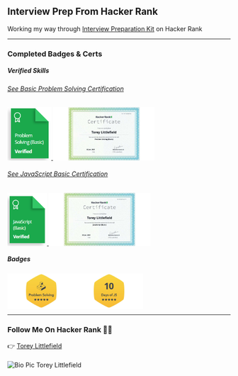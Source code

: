 ## Interview Prep From Hacker Rank
Working my way through [Interview Preparation Kit](https://www.hackerrank.com/interview/interview-preparation-kit) on Hacker Rank

---

### Completed Badges & Certs

##### Verified Skills

###### [See Basic Problem Solving Certification](https://www.hackerrank.com/certificates/167138db4708)

<a href="https://www.hackerrank.com/certificates/167138db4708" rel="nofollow">
<img height=120p alt="Problem Solving Basic Badge"  src="https://raw.githubusercontent.com/toreylittlefield/HackerRank/d2053a232970d555dccc798c31b5c2a16c553bfd/Badges%20and%20Images/Basic%20Problem%20Solving%20Hacker%20Rank%20.png" style="transform: translateY(0.1em); background: white;">

<img height=120 alt="Problem Solving Basic Certificate"  src="https://raw.githubusercontent.com/toreylittlefield/HackerRank/master/Badges%20and%20Images/problem_solving_basic_skill.png" style="transform: translateY(0.1em); background: white;">
</a>

###### [See JavaScript Basic Certification](https://www.hackerrank.com/certificates/d106f75af771)

<a href="https://www.hackerrank.com/certificates/d106f75af771" rel="nofollow">
<img height=120p alt="JavaScript Basic Badge" src="https://raw.githubusercontent.com/toreylittlefield/HackerRank/master/Badges%20and%20Images/JavaScript%20Basic%20Certification%20Hacker%20Rank.png" style="transform: translateY(0.1em); background: white;">

<img height=120 alt="JavaScript Basic Certification" src="https://raw.githubusercontent.com/toreylittlefield/HackerRank/master/Badges%20and%20Images/JavaScript_basic_skill.png" style="transform: translateY(0.1em); background: white;">
</a>

##### Badges

<div style="pointer-events:none; display:flex; flex-wrap:row;">
<img  height=80 src="https://raw.githubusercontent.com/toreylittlefield/HackerRank/master/Badges%20and%20Images/problem_solving_5_star.png" alt="Problem Solving Badge 5 Star" style="transform: translateY(0.1em); background: white; height: 80px; pointer-events:none;">

<img height=80 src="https://raw.githubusercontent.com/toreylittlefield/HackerRank/master/Badges%20and%20Images/10_days_of_javascript_5_star.png" alt="10 Days Of JavaScript" style="transform: translateY(0.1em); background: white; pointer-events:none;">
</div>



---

### Follow Me On Hacker Rank 👨‍💻
<div>
    <div style="margin-bottom: 20px">
        👉
        <a style="margin-right: 10px;" href="https://www.hackerrank.com/toreylittlefield" rel="nofollow">
            Torey Littlefield
        </a>
        </br>
    </div>
<p></p>
<img height=40  src="https://avatars.githubusercontent.com/u/52614742?v=4" alt="Bio Pic Torey Littlefield" style="transform: translateY(0.1e; background: white; pointer-events:none; margin-top: 10px" >
</div>



